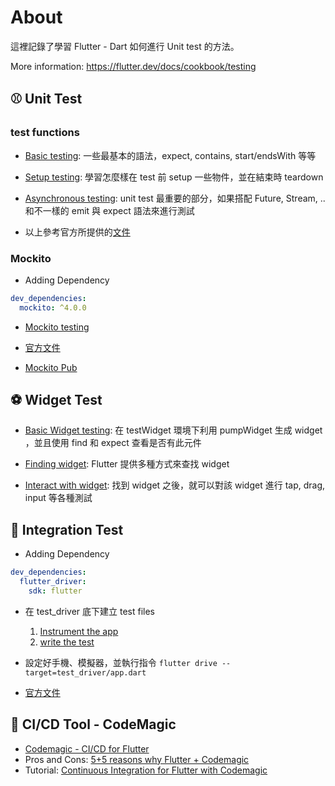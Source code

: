 # About
這裡記錄了學習 Flutter - Dart 如何進行 Unit test 的方法。

More information: <https://flutter.dev/docs/cookbook/testing>

## ⚾ Unit Test

### test functions
* [Basic testing](test/unit_test/basic_test.dart): 一些最基本的語法，expect, contains, start/endsWith 等等

* [Setup testing](test/unit_test/setup_test.dart): 學習怎麼樣在 test 前 setup 一些物件，並在結束時 teardown

* [Asynchronous testing](test/unit_test/async_test.dart): unit test 最重要的部分，如果搭配 Future, Stream, .. 和不一樣的 emit 與 expect 語法來進行測試

* 以上參考官方所提供的[文件](https://github.com/dart-lang/test/blob/master/README.md)

  

### Mockito
* Adding Dependency
``` yaml
dev_dependencies:
  mockito: ^4.0.0
```

* [Mockito testing](test/unit_test/mockito_test.dart)

* [官方文件](https://flutter.dev/docs/cookbook/testing/unit/mocking)

* [Mockito Pub](https://pub.dev/packages/mockito)  

  


## ⚽ Widget Test
* [Basic Widget testing](test/widget_test/widget_test.dart): 在 testWidget 環境下利用 pumpWidget 生成 widget ，並且使用 find 和 expect 查看是否有此元件

* [Finding widget](test/widget_test/finding_widget.dart): Flutter 提供多種方式來查找 widget

* [Interact with widget](test/widget_test/interact_widget.dart): 找到 widget 之後，就可以對該 widget 進行 tap, drag, input 等各種測試

  


## 🏀 Integration Test
* Adding Dependency
``` yaml
dev_dependencies:
  flutter_driver:
    sdk: flutter
```

* 在 test_driver 底下建立 test files
  1. [Instrument the app](test_driver/app.dart)
  2. [write the test](test_driver/app_test.dart)

* 設定好手機、模擬器，並執行指令 `flutter drive --target=test_driver/app.dart`
* [官方文件](https://flutter.dev/docs/cookbook/testing/integration/introduction)



## 🎱 CI/CD Tool - CodeMagic
* [Codemagic - CI/CD for Flutter](https://codemagic.io/start/)
* Pros and Cons: [5+5 reasons why Flutter + Codemagic](<https://blog.usejournal.com/5-5-reasons-why-flutter-codemagic-will-own-mobile-application-development-world-1f87367f5a2d>) 
* Tutorial: [Continuous Integration for Flutter with Codemagic](https://medium.com/flawless-app-stories/continuous-integration-for-flutter-with-codemagic-239aa206a70)